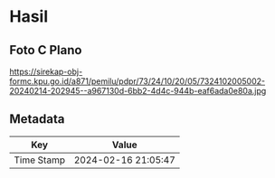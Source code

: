 # Hasil

## Foto C Plano

https://sirekap-obj-formc.kpu.go.id/a871/pemilu/pdpr/73/24/10/20/05/7324102005002-20240214-202945--a967130d-6bb2-4d4c-944b-eaf6ada0e80a.jpg


## Metadata

| Key        | Value               |
| ---------- | ------------------- |
| Time Stamp | 2024-02-16 21:05:47 |



